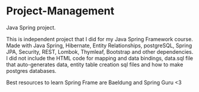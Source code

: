 # Project-Management
Java Spring project. 

This is independent project that I did for my Java Spring Framework course. Made with Java Spring, Hibernate, Entity Relationships, postgreSQL, Spring JPA, Security, REST, Lombok, Thymleaf, Bootstrap and other dependencies. I did not include the HTML code for mapping and data bindings, data.sql file that auto-generates data, entity table creation sql files and how to make postgres databases. 


Best resources to learn Spring Frame are Baeldung and Spring Guru <3 
